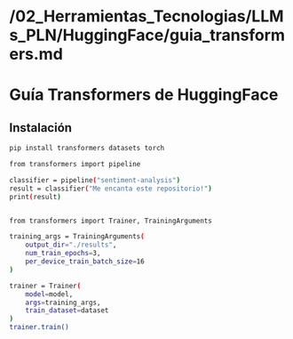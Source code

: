 # /02_Herramientas_Tecnologias/LLMs_PLN/HuggingFace/guia_transformers.md
# Guía Transformers de HuggingFace

## Instalación
```bash
pip install transformers datasets torch

from transformers import pipeline

classifier = pipeline("sentiment-analysis")
result = classifier("Me encanta este repositorio!")
print(result)


from transformers import Trainer, TrainingArguments

training_args = TrainingArguments(
    output_dir="./results",
    num_train_epochs=3,
    per_device_train_batch_size=16
)

trainer = Trainer(
    model=model,
    args=training_args,
    train_dataset=dataset
)
trainer.train()
